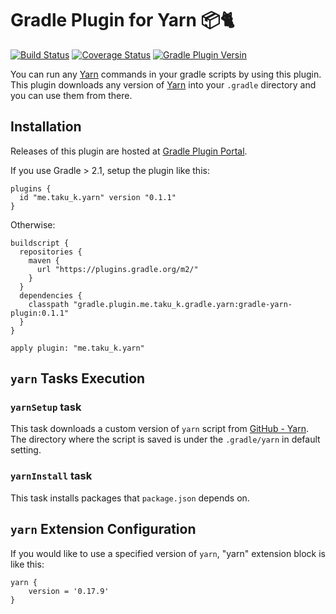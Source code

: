 # Gradle Plugin for Yarn :package::cat2:

[![Build Status](https://travis-ci.org/taku-k/gradle-yarn-plugin.svg?branch=master)](https://travis-ci.org/taku-k/gradle-yarn-plugin)
[![Coverage Status](https://coveralls.io/repos/github/taku-k/gradle-yarn-plugin/badge.svg)](https://coveralls.io/github/taku-k/gradle-yarn-plugin)
[![Gradle Plugin Versin](https://img.shields.io/badge/gradle-0.1.2-blue.svg)](https://plugins.gradle.org/plugin/me.taku_k.yarn)

You can run any [Yarn](https://yarnpkg.com) commands in your gradle scripts by using this plugin.
This plugin downloads any version of [Yarn](https://yarnpkg.com)
into your `.gradle` directory and you can use them from there.

## Installation

Releases of this plugin are hosted at [Gradle Plugin Portal](https://plugins.gradle.org/plugin/me.taku_k.yarn).

If you use Gradle > 2.1, setup the plugin like this:

```
plugins {
  id "me.taku_k.yarn" version "0.1.1"
}
```

Otherwise:

```
buildscript {
  repositories {
    maven {
      url "https://plugins.gradle.org/m2/"
    }
  }
  dependencies {
    classpath "gradle.plugin.me.taku_k.gradle.yarn:gradle-yarn-plugin:0.1.1"
  }
}

apply plugin: "me.taku_k.yarn"
```


## `yarn` Tasks Execution

### `yarnSetup` task

This task downloads a custom version of `yarn` script from
[GitHub - Yarn](https://github.com/yarnpkg/yarn/releases).
The directory where the script is saved is under the `.gradle/yarn` in default setting.

### `yarnInstall` task

This task installs packages that `package.json` depends on.

## `yarn` Extension Configuration

If you would like to use a specified version of `yarn`,
"yarn" extension block is like this:

```
yarn {
	version = '0.17.9'
}
```
